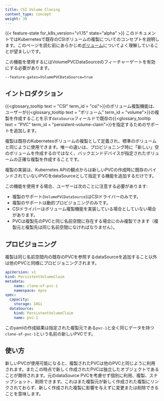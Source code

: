 ```yaml
---
title: CSI Volume Cloning
content_type: concept
weight: 30
---
```


<!-- overview -->

{{< feature-state for_k8s_version="v1.15" state="alpha" >}}
このドキュメントではKubernetesで既存のCSIボリュームの複製についてのコンセプトを説明します。このページを読む前にあらかじめ[ボリューム](/docs/concepts/storage/volumes)についてよく理解していることが望ましいです。

この機能を使用するにはVolumePVCDataSourceのフィーチャーゲートを有効にする必要があります。

```
--feature-gates=VolumePVCDataSource=true
```





<!-- body -->

## イントロダクション

{{<glossary_tooltip text = "CSI" term_id = "csi">}}のボリューム複製機能は、ユーザーが{{<glossary_tooltip text = "ボリューム" term_id = "volume">}}の複製を作成することを示す`dataSource`フィールドで既存の{{<glossary_tooltip text = "PVC" term_id = "persistent-volume-claim">}}を指定するためのサポートを追加します。

複製は既存のKubernetesボリュームの複製として定義され、標準のボリュームと同じように使用できます。唯一の違いは、プロビジョニング時に「新しい」空のボリュームを作成するのではなく、バックエンドデバイスが指定されたボリュームの正確な複製を作成することです。

複製の実装は、Kubernetes APIの観点からは新しいPVCの作成時に既存のバインドされていないPVCをdataSourceとして指定する機能を追加するだけです。

この機能を使用する場合、ユーザーは次のことに注意する必要があります:

* 複製のサポート(`VolumePVCDataSource`)はCSIドライバーのみです。
* 複製のサポートは動的プロビジョニングのみです。
* CSIドライバーはボリューム複製機能を実装している場合としていない場合があります。
* PVCは複製先のPVCと同じ名前空間に存在する場合にのみ複製できます（複製元と複製先は同じ名前空間になければなりません）。


## プロビジョニング

複製は同じ名前空間内の既存のPVCを参照するdataSourceを追加すること以外は他のPVCと同様にプロビジョニングされます。

```yaml
apiVersion: v1
kind: PersistentVolumeClaim
metadata:
    name: clone-of-pvc-1
    namespace: myns
spec:
  capacity:
    storage: 10Gi
  dataSource:
    kind: PersistentVolumeClaim
    name: pvc-1
```

このyamlの作成結果は指定された複製元である`pvc-1`と全く同じデータを持つ`clone-of-pvc-1`という名前の新しいPVCです。

## 使い方

新しいPVCが使用可能になると、複製されたPVCは他のPVCと同じように利用されます。またこの時点で新しく作成されたPVCは独立したオブジェクトであることが期待されます。元のdataSource PVCを考慮せず個別に利用、複製、スナップショット、削除できます。これはまた複製元が新しく作成された複製にリンクされておらず、新しく作成された複製に影響を与えずに変更または削除できることを意味します。


